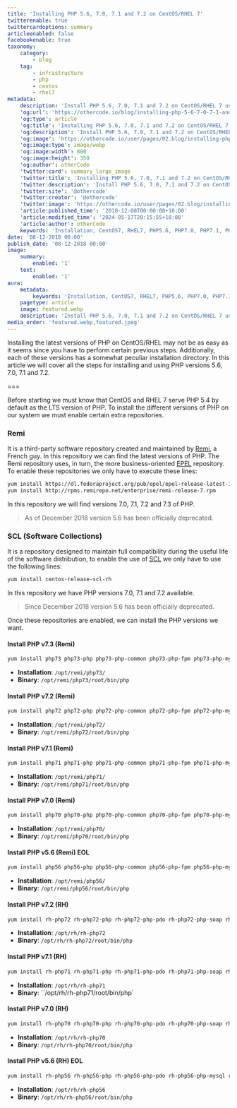 ```yaml
---
title: 'Installing PHP 5.6, 7.0, 7.1 and 7.2 on CentOS/RHEL 7'
twitterenable: true
twittercardoptions: summary
articleenabled: false
facebookenable: true
taxonomy:
    category:
        - blog
    tag:
        - infrastructure
        - php
        - centos
        - rhel7
metadata:
    description: 'Install PHP 5.6, 7.0, 7.1 and 7.2 on CentOS/RHEL 7 using Remi, EPEL and SCL repositories.'
    'og:url': 'https://othercode.io/blog/installing-php-5-6-7-0-7-1-and-7-2-on-centos-rhel-7'
    'og:type': article
    'og:title': 'Installing PHP 5.6, 7.0, 7.1 and 7.2 on CentOS/RHEL 7 | otherCode'
    'og:description': 'Install PHP 5.6, 7.0, 7.1 and 7.2 on CentOS/RHEL 7 using Remi, EPEL and SCL repositories.'
    'og:image': 'https://othercode.io/user/pages/02.blog/installing-php-5-6-7-0-7-1-and-7-2-on-centos-rhel-7/featured.webp'
    'og:image:type': image/webp
    'og:image:width': 800
    'og:image:height': 350
    'og:author': otherCode
    'twitter:card': summary_large_image
    'twitter:title': 'Installing PHP 5.6, 7.0, 7.1 and 7.2 on CentOS/RHEL 7 | otherCode'
    'twitter:description': 'Install PHP 5.6, 7.0, 7.1 and 7.2 on CentOS/RHEL 7 using Remi, EPEL and SCL repositories.'
    'twitter:site': '@othercode'
    'twitter:creator': '@othercode'
    'twitter:image': 'https://othercode.io/user/pages/02.blog/installing-php-5-6-7-0-7-1-and-7-2-on-centos-rhel-7/featured.webp'
    'article:published_time': '2018-12-08T00:00:00+10:00'
    'article:modified_time': '2024-05-17T20:15:55+10:00'
    'article:author': otherCode
    keywords: 'Installation, CentOS7, RHEL7, PHP5.6, PHP7.0, PHP7.1, PHP7, 2, EPEL, Remi, SCL'
date: '08-12-2018 00:00'
publish_date: '08-12-2018 00:00'
image:
    summary:
        enabled: '1'
    text:
        enabled: '1'
aura:
    metadata:
        keywords: 'Installation, CentOS7, RHEL7, PHP5.6, PHP7.0, PHP7.1, PHP7, 2, EPEL, Remi, SCL'
    pagetype: article
    image: featured.webp
    description: 'Install PHP 5.6, 7.0, 7.1 and 7.2 on CentOS/RHEL 7 using Remi, EPEL and SCL repositories.'
media_order: 'featured.webp,featured.jpeg'
---
```


Installing the latest versions of PHP on CentOS/RHEL may not be as easy as it seems since you have to perform certain previous steps. Additionally, each of these versions has a somewhat peculiar installation directory. In this article we will cover all the steps for installing and using PHP versions 5.6, 7.0, 7.1 and 7.2.

===

Before starting we must know that CentOS and RHEL 7 serve PHP 5.4 by default as the LTS version of PHP. To install the different versions of PHP on our system we must enable certain extra repositories.

### Remi

It is a third-party software repository created and maintained by [Remi](https://blog.remirepo.net/), a French guy. In this repository we can find the latest versions of PHP. The Remi repository uses, in turn, the more business-oriented [EPEL](https://fedoraproject.org/wiki/EPEL/es) repository. To enable these repositories we only have to execute these lines:

```bash
yum install https://dl.fedoraproject.org/pub/epel/epel-release-latest-7.noarch.rpm
yum install http://rpms.remirepo.net/enterprise/remi-release-7.rpm
```

In this repository we will find versions 7.0, 7.1, 7.2 and 7.3 of PHP.

> As of December 2018 version 5.6 has been officially deprecated.

### SCL (Software Collections)

It is a repository designed to maintain full compatibility during the useful life of the software distribution, to enable the use of [SCL](https://wiki.centos.org/AdditionalResources/Repositories/SCL) we only have to use the following lines:

```bash
yum install centos-release-scl-rh
```

In this repository we have PHP versions 7.0, 7.1 and 7.2 available.

> Since December 2018 version 5.6 has been officially deprecated.

Once these repositories are enabled, we can install the PHP versions we want.

#### Install PHP v7.3 (Remi)

```bash
yum install php73 php73-php php73-php-common php73-php-fpm php73-php-mysql php73-php-pecl-memcache php73-php-pecl-memcached php73-php-gd php73-php-mbstring php73-php-mcrypt php73-php-xml php73-php-pecl-apc php73-php-cli php73-php-pear php73-php-pdo
```

* **Installation**: `/opt/remi/php73/`
* **Binary**: `/opt/remi/php73/root/bin/php`

#### Install PHP v7.2 (Remi)

```bash
yum install php72 php72-php php72-php-common php72-php-fpm php72-php-mysql php72-php-pecl-memcache php72-php-pecl-memcached php72-php-gd php72-php-mbstring php72-php-mcrypt php72-php-xml php72-php-pecl-apc php72-php-cli php72-php-pear php72-php-pdo
```

* **Installation**: `/opt/remi/php72/`
* **Binary**: `/opt/remi/php72/root/bin/php`

#### Install PHP v7.1 (Remi)

```bash
yum install php71 php71-php php71-php-common php71-php-fpm php71-php-mysql php71-php-pecl-memcache php71-php-pecl-memcached php71-php-gd php71-php-mbstring php71-php-mcrypt php71-php-xml php71-php-pecl-apc php71-php-cli php71-php-pear php71-php-pdo
```

* **Installation**: `/opt/remi/php71/`
* **Binary**: `/opt/remi/php71/root/bin/php`

#### Install PHP v7.0 (Remi)

```bash
yum install php70 php70-php php70-php-common php70-php-fpm php70-php-mysql php70-php-pecl-memcache php70-php-pecl-memcached php70-php-gd php70-php-mbstring php70-php-mcrypt php70-php-xml php70-php-pecl-apc php70-php-cli php70-php-pear php70-php-pdo
```

* **Installation**: `/opt/remi/php70/`
* **Binary**: `/opt/remi/php70/root/bin/php`

#### Install PHP v5.6 (Remi) EOL

```bash
yum install php56 php56-php php56-php-common php56-php-fpm php56-php-mysql php56-php-pecl-memcache php56-php-pecl-memcached php56-php-gd php56-php-mbstring php56-php-mcrypt php56-php-xml php56-php-pecl-apc php56-php-cli php56-php-pear php56-php-pdo
```

* **Installation**: `/opt/remi/php56/`
* **Binary**: `/opt/remi/php56/root/bin/php`

#### Install PHP v7.2 (RH)

```bash
yum install rh-php72 rh-php72-php rh-php72-php-pdo rh-php72-php-soap rh-php72-php-xmlrpc rh-php72-php-curl rh-php72-php-mbstring rh-php72-php-readline rh-php72-php-intl rh-php72-php-process rh-php72-php-fpm
```

* **Installation**: `/opt/rh/rh-php72`
* **Binary**: `/opt/rh/rh-php72/root/bin/php`

#### Install PHP v7.1 (RH)

```bash
yum install rh-php71 rh-php71-php rh-php71-php-pdo rh-php71-php-soap rh-php71-php-xmlrpc rh-php71-php-curl rh-php71-php-mbstring rh-php71-php-readline rh-php71-php-intl rh-php71-php-process rh-php71-php-fpm
```

* **Installation**: `/opt/rh/rh-php71`
* **Binary**: ``/opt/rh/rh-php71/root/bin/php`

#### Install PHP v7.0 (RH)

```bash
yum install rh-php70 rh-php70-php rh-php70-php-pdo rh-php70-php-soap rh-php70-php-xmlrpc rh-php70-php-curl rh-php70-php-mbstring rh-php70-php-readline rh-php70-php-intl rh-php70-php-process rh-php70-php-fpm
```

* **Installation**: `/opt/rh/rh-php70`
* **Binary**: `/opt/rh/rh-php70/root/bin/php`

#### Install PHP v5.6 (RH) EOL

```bash
yum install rh-php56 rh-php56-php rh-php56-php-pdo rh-php56-php-mysql rh-php56-php-soap rh-php56-php-xmlrpc rh-php56-php-curl rh-php56-php-mbstring rh-php56-php-readline rh-php56-php-intl rh-php56-php-process rh-php56-php-xdebug rh-php56-php-fpm
```

* **Installation**: `/opt/rh/rh-php56`
* **Binary**: `/opt/rh/rh-php56/root/bin/php`